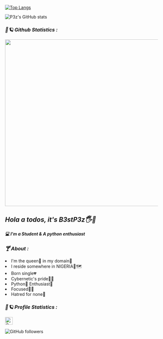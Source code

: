[![Top Langs](https://github-readme-stats.vercel.app/api/top-langs/?username=B3stp3z)](https://github.com/B3stp3z/github-readme-stats)


![P3z's GitHub stats](https://github-readme-stats.vercel.app/api?username=b3stp3z&show_icons=true&theme=radical)








<h3><b><i>🌌🪐 Github Statistics :</i></b></h3>
<a href="https://github.com/shade234sherif"><img width=550 src="https://github-profile-trophy.vercel.app/?username=b3stp3z&theme=dracula&no-frame=true&title=Stars,Commit,Repository"/></a>


<h2><b><i>Hola a todos, it's B3stP3z🖐🙂</h2></b></i>
<b><i>💻 I'm a Student & A python enthusiast</i></b>

<h3><b><i>🍸 About :</i></b></h3>
<li>I'm the queen👑 in my domain🌌</i></li>
<li>I reside somewhere in NIGERIA💚🗺</i></li>
<li>Born single💔</i></li>
<li>Cybernetic's pride🥇💖</i></li>
<li>Python🐍 Enthusiast🦉 </i></li>
<li>Focused🐱‍👤</i></li>
<li>Hatred for none🥰</i></li>
<h3><b><i>🌌🪐 Profile Statistics :</i></b></h3>


<a href="https://github.com/b3stp3z"><img height="25" title="Counter" src="https://komarev.com/ghpvc/?username=b3stp3z&color=blueviolet&style=flat-square"></a>
 

![GitHub followers](https://img.shields.io/github/followers/b3stp3z?style=social)


<!---
B3stp3z/B3stp3z is a ✨ special ✨ repository because its `README.md` (this file) appears on your GitHub profile.
You can click the Preview link to take a look at your changes.
--->
